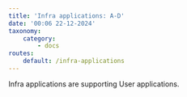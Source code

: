```yaml
---
title: 'Infra applications: A-D'
date: '00:06 22-12-2024'
taxonomy:
    category:
        - docs
routes:
    default: /infra-applications
---
```


Infra applications are supporting User applications.